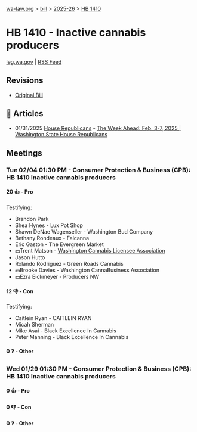 [wa-law.org](/) > [bill](/bill/) > [2025-26](/bill/2025-26/) > [HB 1410](/bill/2025-26/hb/1410/)

# HB 1410 - Inactive cannabis producers
[leg.wa.gov](https://app.leg.wa.gov/billsummary?BillNumber=1410&Year=2025&Initiative=false) | [RSS Feed](./rss.xml)

## Revisions
* [Original Bill](1/)

## 📰 Articles
* 01/31/2025 [House Republicans](/org/house_republicans/) - [The Week Ahead: Feb. 3-7, 2025 | Washington State House Republicans](https://houserepublicans.wa.gov/week/the-week-ahead-feb-3-7-2025/#:~:text=HB%201410)

## Meetings
### Tue 02/04 01:30 PM - Consumer Protection & Business (CPB): HB 1410 Inactive cannabis producers
#### 20 👍 - Pro
Testifying:
* Brandon Park
* Shea Hynes - Lux Pot Shop
* Shawn DeNae Wagenseller - Washington Bud Company
* Bethany Rondeaux - Falcanna
* Eric Gaston - The Evergreen Market
* 💵Trent Matson - [Washington Cannabis Licensee Association](/org/washington_cannabis_licensee_association/)
* Jason Hutto
* Rolando Rodriguez - Green Roads Cannabis
* 💵Brooke Davies - Washington CannaBusiness Association
* 💵Ezra Eickmeyer - Producers NW

#### 12 👎 - Con
Testifying:
* Caitlein Ryan - CAITLEIN RYAN
* Micah Sherman
* Mike Asai - Black Excellence In Cannabis
* Peter Manning - Black Excellence In Cannabis

#### 0 ❓ - Other

### Wed 01/29 01:30 PM - Consumer Protection & Business (CPB): HB 1410 Inactive cannabis producers
#### 0 👍 - Pro

#### 0 👎 - Con

#### 0 ❓ - Other
